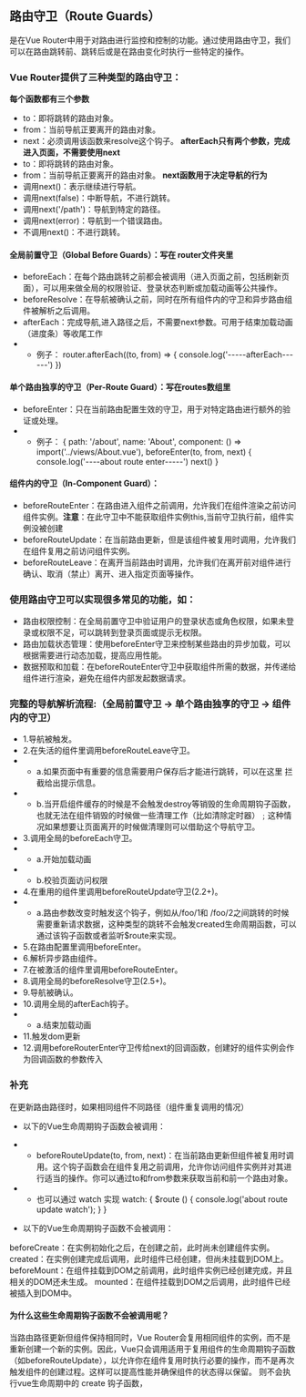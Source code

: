 ## 路由守卫（Route Guards）
是在Vue Router中用于对路由进行监控和控制的功能。通过使用路由守卫，我们可以在路由跳转前、跳转后或是在路由变化时执行一些特定的操作。

### Vue Router提供了三种类型的路由守卫：
**每个函数都有三个参数**
* to：即将跳转的路由对象。
* from：当前导航正要离开的路由对象。
* next：必须调用该函数来resolve这个钩子。
**afterEach只有两个参数，完成进入页面，不需要使用next**
* to：即将跳转的路由对象。
* from：当前导航正要离开的路由对象。
**next函数用于决定导航的行为**
* 调用next()：表示继续进行导航。
* 调用next(false)：中断导航，不进行跳转。
* 调用next('/path')：导航到特定的路径。
* 调用next(error)：导航到一个错误路由。 
* 不调用next()：不进行跳转。 

#### 全局前置守卫（Global Before Guards）：写在 router文件夹里

- beforeEach：在每个路由跳转之前都会被调用（进入页面之前，包括刷新页面），可以用来做全局的权限验证、登录状态判断或加载动画等公共操作。
- beforeResolve：在导航被确认之前，同时在所有组件内的守卫和异步路由组件被解析之后调用。
- afterEach：完成导航,进入路径之后，不需要next参数。可用于结束加载动画（进度条）等收尾工作
- - 例子：
 router.afterEach((to, from) => {
  console.log('-----afterEach------')
 })
  

#### 单个路由独享的守卫（Per-Route Guard）：写在routes数组里

- beforeEnter：只在当前路由配置生效的守卫，用于对特定路由进行额外的验证或处理。
- - 例子：
  {
    path: '/about',
    name: 'About',
    component: () => import('../views/About.vue'),
    beforeEnter(to, from, next) {
      console.log('----about route enter-----')
      next()
    }
  

#### 组件内的守卫（In-Component Guard）：

- beforeRouteEnter：在路由进入组件之前调用，允许我们在组件渲染之前访问组件实例。**注意**：在此守卫中不能获取组件实例this,当前守卫执行前，组件实例没被创建
- beforeRouteUpdate：在当前路由更新，但是该组件被复用时调用，允许我们在组件复用之前访问组件实例。
- beforeRouteLeave：在离开当前路由时调用，允许我们在离开前对组件进行确认、取消（禁止）离开、进入指定页面等操作。

### 使用路由守卫可以实现很多常见的功能，如：

- 路由权限控制：在全局前置守卫中验证用户的登录状态或角色权限，如果未登录或权限不足，可以跳转到登录页面或提示无权限。
- 路由加载状态管理：使用beforeEnter守卫来控制某些路由的异步加载，可以根据需要进行动态加载，提高应用性能。
- 数据预取和加载：在beforeRouteEnter守卫中获取组件所需的数据，并传递给组件进行渲染，避免在组件内部发起数据请求。


### 完整的导航解析流程:（全局前置守卫 -> 单个路由独享的守卫 -> 组件内的守卫）
- 1.导航被触发。
- 2.在失活的组件里调用beforeRouteLeave守卫。
- - a.如果页面中有重要的信息需要用户保存后才能进行跳转，可以在这里 拦截给出提示信息。
- - b.当开启组件缓存的时候是不会触发destroy等销毁的生命周期钩子函数，也就无法在组件销毁的时候做一些清理工作（比如清除定时器）﹔这种情况如果想要让页面离开的时候做清理则可以借助这个导航守卫。
- 3.调用全局的beforeEach守卫。
- - a.开始加载动画
- - b.校验页面访问权限
- 4.在重用的组件里调用beforeRouteUpdate守卫(2.2+)。
- - a.路由参数改变时触发这个钩子，例如从/foo/1和 /foo/2之间跳转的时候需要重新请求数据，这种类型的跳转不会触发created生命周期函数，可以通过该钩子函数或者监听$route来实现。
- 5.在路由配置里调用beforeEnter。
- 6.解析异步路由组件。
- 7.在被激活的组件里调用beforeRouteEnter。
- 8.调用全局的beforeResolve守卫(2.5+)。
- 9.导航被确认。
- 10.调用全局的afterEach钩子。
- - a.结束加载动画
- 11.触发dom更新
- 12.调用beforeRouterEnter守卫传给next的回调函数，创建好的组件实例会作为回调函数的参数传入

  
### 补充
在更新路由路径时，如果相同组件不同路径（组件重复调用的情况）
* 以下的Vue生命周期钩子函数会被调用：

- - beforeRouteUpdate(to, from, next)：在当前路由更新但组件被复用时调用。这个钩子函数会在组件复用之前调用，允许你访问组件实例并对其进行适当的操作。你可以通过to和from参数来获取当前和前一个路由对象。

- - 也可以通过 watch 实现
watch: {
   $route () {
     console.log('about route update watch');
   }
 }

* 以下的Vue生命周期钩子函数不会被调用：

beforeCreate：在实例初始化之后，在创建之前，此时尚未创建组件实例。
created：在实例创建完成后调用，此时组件已经创建，但尚未挂载到DOM上。
beforeMount：在组件挂载到DOM之前调用，此时组件实例已经创建完成，并且相关的DOM还未生成。
mounted：在组件挂载到DOM之后调用，此时组件已经被插入到DOM中。

#### 为什么这些生命周期钩子函数不会被调用呢？
  
  当路由路径更新但组件保持相同时，Vue Router会复用相同组件的实例，而不是重新创建一个新的实例。因此，Vue只会调用适用于复用组件的生命周期钩子函数（如beforeRouteUpdate），以允许你在组件复用时执行必要的操作，而不是再次触发组件的创建过程。这样可以提高性能并确保组件的状态得以保留。
则不会执行vue生命周期中的 create 钩子函数，
